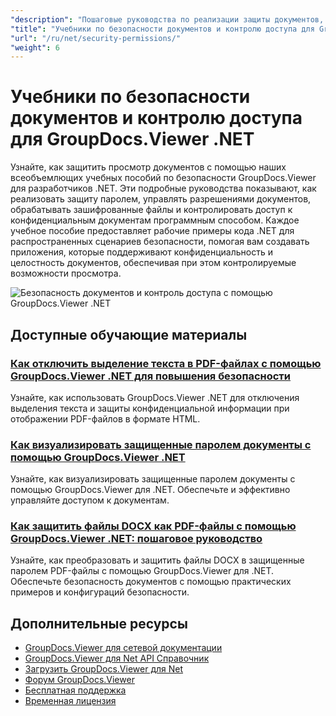 ```yaml
---
"description": "Пошаговые руководства по реализации защиты документов, безопасности паролей и контроля доступа с помощью GroupDocs.Viewer для .NET."
"title": "Учебники по безопасности документов и контролю доступа для GroupDocs.Viewer .NET"
"url": "/ru/net/security-permissions/"
"weight": 6
---
```


# Учебники по безопасности документов и контролю доступа для GroupDocs.Viewer .NET

Узнайте, как защитить просмотр документов с помощью наших всеобъемлющих учебных пособий по безопасности GroupDocs.Viewer для разработчиков .NET. Эти подробные руководства показывают, как реализовать защиту паролем, управлять разрешениями документов, обрабатывать зашифрованные файлы и контролировать доступ к конфиденциальным документам программным способом. Каждое учебное пособие предоставляет рабочие примеры кода .NET для распространенных сценариев безопасности, помогая вам создавать приложения, которые поддерживают конфиденциальность и целостность документов, обеспечивая при этом контролируемые возможности просмотра.

![Безопасность документов и контроль доступа с помощью GroupDocs.Viewer .NET](/viewer/security-permissions/image.png)

## Доступные обучающие материалы

### [Как отключить выделение текста в PDF-файлах с помощью GroupDocs.Viewer .NET для повышения безопасности](./disable-text-selection-groupdocs-viewer-net/)
Узнайте, как использовать GroupDocs.Viewer .NET для отключения выделения текста и защиты конфиденциальной информации при отображении PDF-файлов в формате HTML.

### [Как визуализировать защищенные паролем документы с помощью GroupDocs.Viewer .NET](./render-password-protected-docs-groupdocs-viewer-net/)
Узнайте, как визуализировать защищенные паролем документы с помощью GroupDocs.Viewer для .NET. Обеспечьте и эффективно управляйте доступом к документам.

### [Как защитить файлы DOCX как PDF-файлы с помощью GroupDocs.Viewer .NET: пошаговое руководство](./secure-docx-pdf-groupdocs-viewer-net/)
Узнайте, как преобразовать и защитить файлы DOCX в защищенные паролем PDF-файлы с помощью GroupDocs.Viewer для .NET. Обеспечьте безопасность документов с помощью практических примеров и конфигураций безопасности.

## Дополнительные ресурсы

- [GroupDocs.Viewer для сетевой документации](https://docs.groupdocs.com/viewer/net/)
- [GroupDocs.Viewer для Net API Справочник](https://reference.groupdocs.com/viewer/net/)
- [Загрузить GroupDocs.Viewer для Net](https://releases.groupdocs.com/viewer/net/)
- [Форум GroupDocs.Viewer](https://forum.groupdocs.com/c/viewer/9)
- [Бесплатная поддержка](https://forum.groupdocs.com/)
- [Временная лицензия](https://purchase.groupdocs.com/temporary-license/)